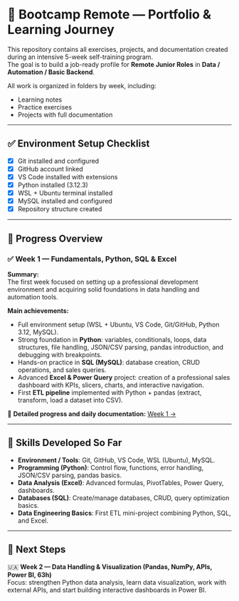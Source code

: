 # 🚀 Bootcamp Remote — Portfolio & Learning Journey

This repository contains all exercises, projects, and documentation created during an intensive 5-week self-training program.  
The goal is to build a job-ready profile for **Remote Junior Roles** in **Data / Automation / Basic Backend**.

All work is organized in folders by week, including:
- Learning notes
- Practice exercises
- Projects with full documentation

---

## ✅ Environment Setup Checklist

- [x] Git installed and configured  
- [x] GitHub account linked  
- [x] VS Code installed with extensions  
- [x] Python installed (3.12.3)  
- [x] WSL + Ubuntu terminal installed  
- [x] MySQL installed and configured  
- [x] Repository structure created  

---

## 📅 Progress Overview

### ✅ Week 1 — Fundamentals, Python, SQL & Excel

**Summary:**  
The first week focused on setting up a professional development environment and acquiring solid foundations in data handling and automation tools.  

**Main achievements:**  
- Full environment setup (WSL + Ubuntu, VS Code, Git/GitHub, Python 3.12, MySQL).  
- Strong foundation in **Python**: variables, conditionals, loops, data structures, file handling, JSON/CSV parsing, pandas introduction, and debugging with breakpoints.  
- Hands-on practice in **SQL (MySQL)**: database creation, CRUD operations, and sales queries.  
- Advanced **Excel & Power Query** project: creation of a professional sales dashboard with KPIs, slicers, charts, and interactive navigation.  
- First **ETL pipeline** implemented with Python + pandas (extract, transform, load a dataset into CSV).  

📎 **Detailed progress and daily documentation:** [Week 1 →](./week1/README.md)

---

## 🌟 Skills Developed So Far

- **Environment / Tools**: Git, GitHub, VS Code, WSL (Ubuntu), MySQL.  
- **Programming (Python)**: Control flow, functions, error handling, JSON/CSV parsing, pandas basics.  
- **Data Analysis (Excel)**: Advanced formulas, PivotTables, Power Query, dashboards.  
- **Databases (SQL)**: Create/manage databases, CRUD, query optimization basics.  
- **Data Engineering Basics**: First ETL mini-project combining Python, SQL, and Excel.  

---

## 📌 Next Steps

🇺🇦 **Week 2 — Data Handling & Visualization (Pandas, NumPy, APIs, Power BI, 63h)**  
Focus: strengthen Python data analysis, learn data visualization, work with external APIs, and start building interactive dashboards in Power BI.
